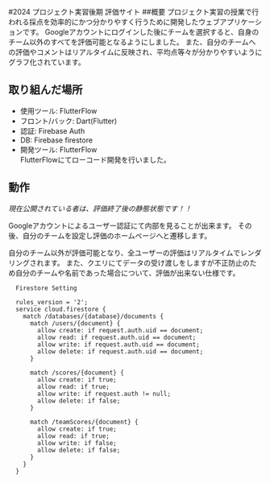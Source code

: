#2024 プロジェクト実習後期 評価サイト
##概要
プロジェクト実習の授業で行われる採点を効率的にかつ分かりやすく行うために開発したウェブアプリケーションです。
Googleアカウントにログインした後にチームを選択すると、自身のチーム以外のすべてを評価可能となるようにしました。
また、自分のチームへの評価やコメントはリアルタイムに反映され、平均点等々が分かりやすいようにグラフ化されています。

## 取り組んだ場所
- 使用ツール: FlutterFlow
- フロント/バック: Dart(Flutter)
- 認証: Firebase Auth
- DB: Firebase firestore
- 開発ツール: FlutterFlow   
FlutterFlowにてローコード開発を行いました。  

## 動作
_*現在公開されている者は、評価終了後の静態状態です！！*_

Googleアカウントによるユーザー認証にて内部を見ることが出来ます。
その後、自分のチームを設定し評価のホームページへと遷移します。

自分のチーム以外が評価可能となり、全ユーザーの評価はリアルタイムでレンダリングされます。
また、クエリにてデータの受け渡しをしますが不正防止のため自分のチームや名前であった場合について、評価が出来ない仕様です。

```
  Firestore Setting
  
  rules_version = '2';
  service cloud.firestore {
    match /databases/{database}/documents {
      match /users/{document} {
        allow create: if request.auth.uid == document;
        allow read: if request.auth.uid == document;
        allow write: if request.auth.uid == document;
        allow delete: if request.auth.uid == document;
      }
  
      match /scores/{document} {
        allow create: if true;
        allow read: if true;
        allow write: if request.auth != null;
        allow delete: if false;
      }
  
      match /teamScores/{document} {
        allow create: if true;
        allow read: if true;
        allow write: if false;
        allow delete: if false;
      }
    }
  }
```
